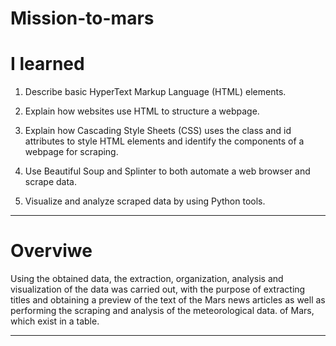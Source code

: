 # Mission-to-mars

# I learned

1. Describe basic HyperText Markup Language (HTML) elements.

2. Explain how websites use HTML to structure a webpage.

3. Explain how Cascading Style Sheets (CSS) uses the class and id attributes to style HTML elements and identify the components of a webpage for scraping.

4. Use Beautiful Soup and Splinter to both automate a web browser and scrape data.

5. Visualize and analyze scraped data by using Python tools.

__________________________________________________________________________________________________________________________________________________________________

# Overviwe

Using the obtained data, the extraction, organization, analysis and visualization of the data was carried out, with the purpose of extracting titles and obtaining a preview of the text of the Mars news articles as well as performing the scraping and analysis of the meteorological data. of Mars, which exist in a table.

___________________________________________________________________________________________________________________________________________________________________
